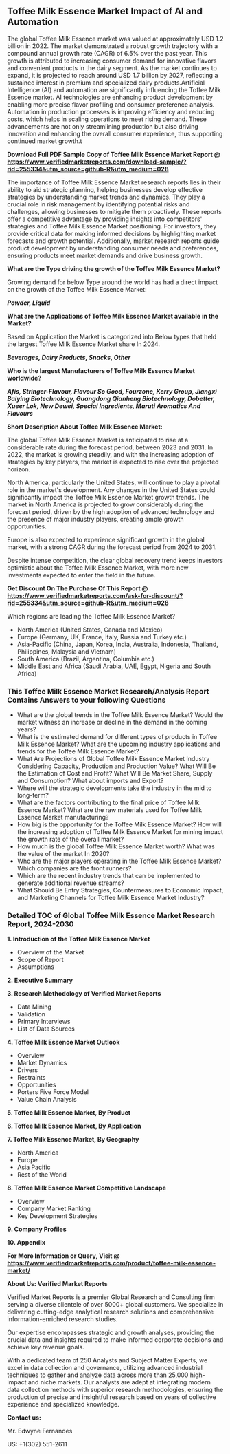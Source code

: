 <h2>Toffee Milk Essence Market Impact of AI and Automation</h2>The global Toffee Milk Essence market was valued at approximately USD 1.2 billion in 2022. The market demonstrated a robust growth trajectory with a compound annual growth rate (CAGR) of 6.5% over the past year. This growth is attributed to increasing consumer demand for innovative flavors and convenient products in the dairy segment. As the market continues to expand, it is projected to reach around USD 1.7 billion by 2027, reflecting a sustained interest in premium and specialized dairy products.Artificial Intelligence (AI) and automation are significantly influencing the Toffee Milk Essence market. AI technologies are enhancing product development by enabling more precise flavor profiling and consumer preference analysis. Automation in production processes is improving efficiency and reducing costs, which helps in scaling operations to meet rising demand. These advancements are not only streamlining production but also driving innovation and enhancing the overall consumer experience, thus supporting continued market growth.t</p><p id="" class=""><strong>Download Full PDF Sample Copy of Toffee Milk Essence Market Report @ <a href="https://www.verifiedmarketreports.com/download-sample/?rid=255334&utm_source=github-R&utm_medium=028" target="_blank">https://www.verifiedmarketreports.com/download-sample/?rid=255334&utm_source=github-R&utm_medium=028</a></strong></p><p>The importance of&nbsp;Toffee Milk Essence Market research reports lies in their ability to aid strategic planning, helping businesses develop effective strategies by understanding market trends and dynamics. They play a crucial role in risk management by identifying potential risks and challenges, allowing businesses to mitigate them proactively. These reports offer a competitive advantage by providing insights into competitors' strategies and Toffee Milk Essence Market positioning. For investors, they provide critical data for making informed decisions by highlighting market forecasts and growth potential. Additionally, market research reports guide product development by understanding consumer needs and preferences, ensuring products meet market demands and drive business growth.</p><p><strong>What are the&nbsp;Type driving the growth of the Toffee Milk Essence Market?</strong></p><p id="" class="">Growing demand for below Type around the world has had a direct impact on the growth of the Toffee Milk Essence Market:</p><em><strong>Powder, Liquid</strong></em></p><strong>What are the&nbsp;Applications&nbsp;of Toffee Milk Essence Market available in the Market?</strong></p><p id="" class="">Based on Application the Market is categorized into Below types that held the largest Toffee Milk Essence Market share In 2024.</p><em><strong>Beverages, Dairy Products, Snacks, Other</strong></em></p><strong>Who is the largest Manufacturers of Toffee Milk Essence Market worldwide?</strong></p><p><em><strong>Afis, Stringer-Flavour, Flavour So Good, Fourzone, Kerry Group, Jiangxi Baiying Biotechnology, Guangdong Qianheng Biotechnology, Dobetter, Xueer Lok, New Dewei, Special Ingredients, Maruti Aromatics And Flavours</strong></em></p><p id="" class=""><strong>Short Description About Toffee Milk Essence Market:</strong></p><p>The global Toffee Milk Essence Market is anticipated to rise at a considerable rate during the forecast period, between 2023 and 2031. In 2022, the market is growing steadily, and with the increasing adoption of strategies by key players, the market is expected to rise over the projected horizon.</p><p>North America, particularly the United States, will continue to play a pivotal role in the market's development. Any changes in the United States could significantly impact the Toffee Milk Essence Market growth trends. The market in North America is projected to grow considerably during the forecast period, driven by the high adoption of advanced technology and the presence of major industry players, creating ample growth opportunities.</p><p>Europe is also expected to experience significant growth in the global market, with a strong CAGR during the forecast period from 2024 to 2031.</p><p>Despite intense competition, the clear global recovery trend keeps investors optimistic about the Toffee Milk Essence Market, with more new investments expected to enter the field in the future.</p><p id="" class=""><strong>Get Discount On The Purchase Of This Report @ <a href="https://www.verifiedmarketreports.com/ask-for-discount/?rid=255334&utm_source=github-R&utm_medium=028" target="_blank">https://www.verifiedmarketreports.com/ask-for-discount/?rid=255334&utm_source=github-R&utm_medium=028</a></strong></p>Which regions are leading the Toffee Milk Essence Market?</p><ul><li>North America (United States, Canada and Mexico)</li><li>Europe (Germany, UK, France, Italy, Russia and Turkey etc.)</li><li>Asia-Pacific (China, Japan, Korea, India, Australia, Indonesia, Thailand, Philippines, Malaysia and Vietnam)</li><li>South America (Brazil, Argentina, Columbia etc.)</li><li>Middle East and Africa (Saudi Arabia, UAE, Egypt, Nigeria and South Africa)</li></ul><h3 id="" class="">This Toffee Milk Essence Market Research/Analysis Report Contains Answers to your following Questions</h3><ul><li>What are the global trends in the Toffee Milk Essence Market? Would the market witness an increase or decline in the demand in the coming years?</li><li>What is the estimated demand for different types of products in Toffee Milk Essence Market? What are the upcoming industry applications and trends for the Toffee Milk Essence Market?</li><li>What Are Projections of Global Toffee Milk Essence Market Industry Considering Capacity, Production and Production Value? What Will Be the Estimation of Cost and Profit? What Will Be Market Share, Supply and Consumption? What about imports and Export?</li><li>Where will the strategic developments take the industry in the mid to long-term?</li><li>What are the factors contributing to the final price of Toffee Milk Essence Market? What are the raw materials used for Toffee Milk Essence Market manufacturing?</li><li>How big is the opportunity for the Toffee Milk Essence Market? How will the increasing adoption of Toffee Milk Essence Market for mining impact the growth rate of the overall market?</li><li>How much is the global Toffee Milk Essence Market worth? What was the value of the market In 2020?</li><li>Who are the major players operating in the Toffee Milk Essence Market? Which companies are the front runners?</li><li>Which are the recent industry trends that can be implemented to generate additional revenue streams?</li><li>What Should Be Entry Strategies, Countermeasures to Economic Impact, and Marketing Channels for Toffee Milk Essence Market Industry?</li></ul><h3 id="" class="">Detailed TOC of Global Toffee Milk Essence Market Research Report, 2024-2030</h3><p id="" class=""><strong>1. Introduction of the Toffee Milk Essence Market</strong></p><ul><li>Overview of the Market</li><li>Scope of Report</li><li>Assumptions</li></ul><p id="" class=""><strong>2. Executive Summary</strong></p><p id="" class=""><strong>3. Research Methodology of Verified Market Reports</strong></p><ul><li>Data Mining</li><li>Validation</li><li>Primary Interviews</li><li>List of Data Sources</li></ul><p id="" class=""><strong>4. Toffee Milk Essence Market Outlook</strong></p><ul><li>Overview</li><li>Market Dynamics</li><li>Drivers</li><li>Restraints</li><li>Opportunities</li><li>Porters Five Force Model</li><li>Value Chain Analysis</li></ul><p id="" class=""><strong>5. Toffee Milk Essence Market, By Product</strong></p><p id="" class=""><strong>6. Toffee Milk Essence Market, By Application</strong></p><p id="" class=""><strong>7. Toffee Milk Essence Market, By Geography</strong></p><ul><li>North America</li><li>Europe</li><li>Asia Pacific</li><li>Rest of the World</li></ul><p id="" class=""><strong>8. Toffee Milk Essence Market Competitive Landscape</strong></p><ul><li>Overview</li><li>Company Market Ranking</li><li>Key Development Strategies</li></ul><p id="" class=""><strong>9. Company Profiles</strong></p><p id="" class=""><strong>10. Appendix</strong></p><p id="" class=""><strong>For More Information or Query, Visit @ <a href="https://www.verifiedmarketreports.com/product/toffee-milk-essence-market/" target="_blank">https://www.verifiedmarketreports.com/product/toffee-milk-essence-market/</a></strong></p><p id="" class=""><strong>About Us: Verified Market Reports</strong></p><p id="" class="">Verified Market Reports is a premier Global Research and Consulting firm serving a diverse clientele of over 5000+ global customers. We specialize in delivering cutting-edge analytical research solutions and comprehensive information-enriched research studies.</p><p id="" class="">Our expertise encompasses strategic and growth analyses, providing the crucial data and insights required to make informed corporate decisions and achieve key revenue goals.</p><p id="" class="">With a dedicated team of 250 Analysts and Subject Matter Experts, we excel in data collection and governance, utilizing advanced industrial techniques to gather and analyze data across more than 25,000 high-impact and niche markets. Our analysts are adept at integrating modern data collection methods with superior research methodologies, ensuring the production of precise and insightful research based on years of collective experience and specialized knowledge.</p><p id="" class=""><strong>Contact us:</strong></p><p id="" class="">Mr. Edwyne Fernandes</p><p id="" class="">US: +1(302) 551-2611</p>